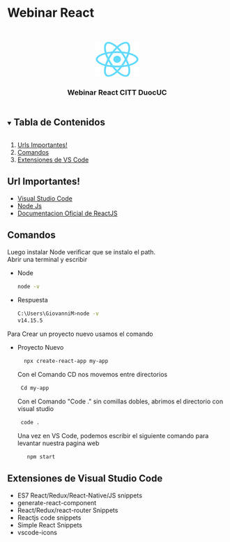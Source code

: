 # Webinar React

<!-- PROJECT LOGO -->
<br />
<p align="center">
  <a href="">
    <img src="./img/reactlogo.png" alt="Logo" width="100" height="80">
  </a>

  <h3 align="center">Webinar React CITT DuocUC</h3>


<details open="open">
  <summary><h2 style="display: inline-block">Tabla de Contenidos</h2></summary>
  <ol>
    <li><a href="#instalacion">Urls Importantes!</a></li>
    <li><a href="#Comandos">Comandos</a></li>
    <li><a href="#extensiones">Extensiones de VS Code</a></li>
  </ol>
</details>



## Url Importantes!

* [Visual Studio Code](https://code.visualstudio.com/download)
* [Node Js](https://nodejs.org/es/)
* [Documentacion Oficial de ReactJS](https://es.reactjs.org/)



## Comandos 

Luego instalar Node verificar que se instalo el path.
</br>
Abrir una terminal y escribir
* Node
  ```sh
  node -v
  ```
* Respuesta
  ```sh
  C:\Users\GiovanniM>node -v 
  v14.15.5
  ```

Para Crear un proyecto nuevo usamos el comando
* Proyecto Nuevo
  ```sh
    npx create-react-app my-app
  ```
  Con el Comando CD nos movemos entre directorios
   ```sh
    Cd my-app
  ```
    Con el Comando "Code ." sin comillas dobles, abrimos el directorio con visual studio
   ```sh
    code .
  ```
    Una vez en VS Code, podemos escribir el siguiente comando para levantar nuestra pagina web
   ```sh
      npm start
  ```


## Extensiones de Visual Studio Code
* ES7 React/Redux/React-Native/JS snippets
* generate-react-component
* React/Redux/react-router Snippets
* Reactjs code snippets
* Simple React Snippets
* vscode-icons





